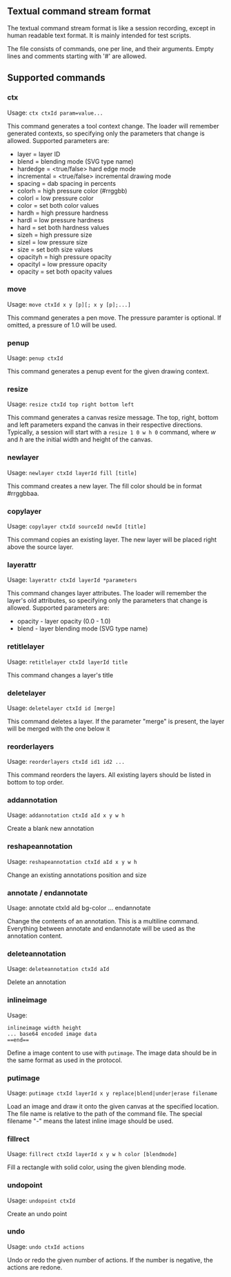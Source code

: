 Textual command stream format
------------------------------

The textual command stream format is like a session recording,
except in human readable text format. It is mainly intended
for test scripts.

The file consists of commands, one per line, and their arguments. Empty lines
and comments starting with '#' are allowed.


## Supported commands

### ctx

Usage: `ctx ctxId param=value...`

This command generates a tool context change. The loader will remember
generated contexts, so specifying only the parameters that change is allowed.
Supported parameters are:

 * layer = layer ID
 * blend = blending mode (SVG type name)
 * hardedge = <true/false> hard edge mode
 * incremental = <true/false> incremental drawing mode
 * spacing = dab spacing in percents
 * colorh = high pressure color (#rrggbb)
 * colorl = low pressure color
 * color = set both color values
 * hardh = high pressure hardness
 * hardl = low pressure hardness
 * hard = set both hardness values
 * sizeh = high pressure size
 * sizel = low pressure size
 * size = set both size values
 * opacityh = high pressure opacity
 * opacityl = low pressure opacity
 * opacity = set both opacity values

### move

Usage: `move ctxId x y [p][; x y [p];...]`

This command generates a pen move. The pressure paramter
is optional. If omitted, a pressure of 1.0 will be used.

### penup

Usage: `penup ctxId`

This command generates a penup event for the given drawing context.

### resize

Usage: `resize ctxId top right bottom left`

This command generates a canvas resize message. The top, right, bottom and left
parameters expand the canvas in their respective directions. Typically, a session
will start with a `resize 1 0 w h 0` command, where *w* and *h* are the initial
width and height of the canvas.

### newlayer

Usage: `newlayer ctxId layerId fill [title]`

This command creates a new layer. The fill color should be in format #rrggbbaa.

### copylayer

Usage: `copylayer ctxId sourceId newId [title]`

This  command copies an existing layer. The new layer will be placed right above
the source layer.

### layerattr

Usage: `layerattr ctxId layerId *parameters`

This command changes layer attributes. The loader will remember the layer's old
attributes, so specifying only the parameters that change is allowed.
Supported parameters are:

 * opacity - layer opacity (0.0 - 1.0)
 * blend   - layer blending mode (SVG type name)

### retitlelayer

Usage: `retitlelayer ctxId layerId title`

This command changes a layer's title

### deletelayer

Usage: `deletelayer ctxId id [merge]`

This command deletes a layer. If the parameter "merge" is present, the
layer will be merged with the one below it

### reorderlayers

Usage: `reorderlayers ctxId id1 id2 ...`

This command reorders the layers. All existing layers should be listed
in bottom to top order.

### addannotation

Usage: `addannotation ctxId aId x y w h`

Create a blank new annotation

### reshapeannotation

Usage: `reshapeannotation ctxId aId x y w h`

Change an existing annotations position and size

### annotate / endannotate

Usage:
	annotate ctxId aId bg-color
	...
	endannotate

Change the contents of an annotation. This is a multiline command. Everything
between annotate and endannotate will be used as the annotation content.

### deleteannotation

Usage: `deleteannotation ctxId aId`

Delete an annotation

### inlineimage

Usage:

    inlineimage width height
    ... base64 encoded image data
    ==end==

Define a image content to use with `putimage`. The image data should
be in the same format as used in the protocol.

### putimage

Usage: `putimage ctxId layerId x y replace|blend|under|erase filename`

Load an image and draw it onto the given canvas at the specified location.
The file name is relative to the path of the command file.
The special filename "-" means the latest inline image should be used.

### fillrect

Usage: `fillrect ctxId layerId x y w h color [blendmode]`

Fill a rectangle with solid color, using the given blending mode.

### undopoint

Usage: `undopoint ctxId`

Create an undo point

### undo

Usage: `undo ctxId actions`

Undo or redo the given number of actions. If the number is negative,
the actions are redone.
